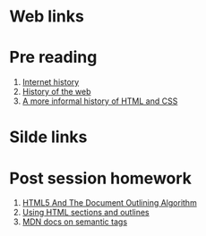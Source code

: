 # Web links

# Pre reading

1) [Internet history](http://www.internetsociety.org/internet/what-internet/history-internet/brief-history-internet)
2) [History of the web](http://webfoundation.org/about/vision/history-of-the-web/)
3) [A more informal history of HTML and CSS](http://www.wdtonline.com/wdtMagazine/MemberWorks/WiserWays/csshtml.htm)

# Silde links


# Post session homework

1) [HTML5 And The Document Outlining Algorithm](http://www.smashingmagazine.com/2011/08/html5-and-the-document-outlining-algorithm/)
2) [Using HTML sections and outlines](https://developer.mozilla.org/en-US/docs/Web/Guide/HTML/Sections_and_Outlines_of_an_HTML5_document)
3) [MDN docs on semantic tags](http://html5doctor.com/resources/#flowchart)

